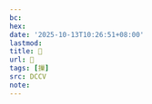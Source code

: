 ```yaml
---
bc:
hex:
date: '2025-10-13T10:26:51+08:00'
lastmod:
title: 􄑃
url: 􄑃
tags: [摷]
src: DCCV
note:
---
```

